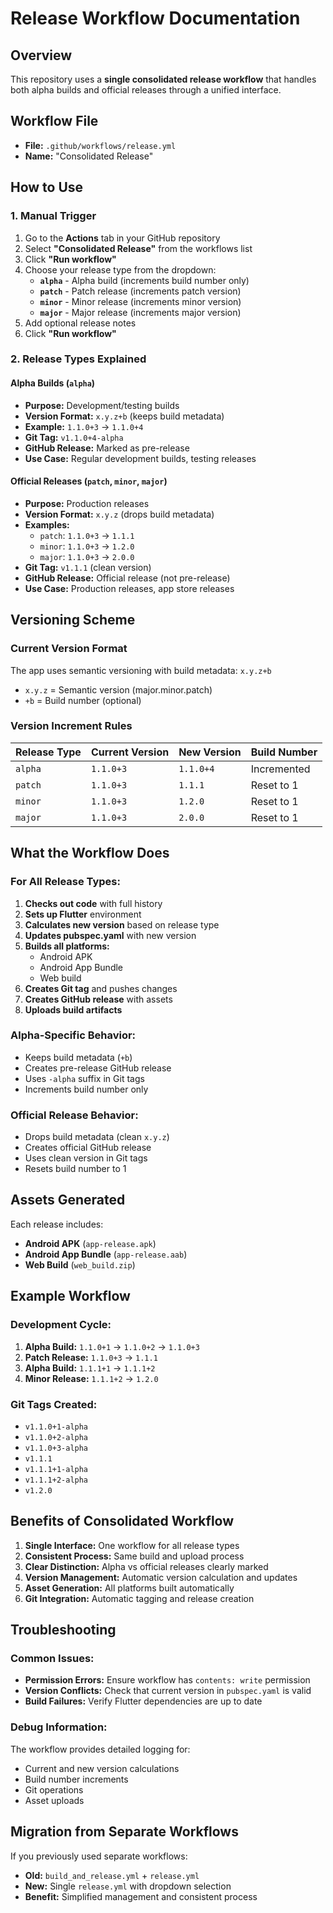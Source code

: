 # Release Workflow Documentation

## Overview

This repository uses a **single consolidated release workflow** that handles both alpha builds and official releases through a unified interface.

## Workflow File

- **File:** `.github/workflows/release.yml`
- **Name:** "Consolidated Release"

## How to Use

### 1. Manual Trigger

1. Go to the **Actions** tab in your GitHub repository
2. Select **"Consolidated Release"** from the workflows list
3. Click **"Run workflow"**
4. Choose your release type from the dropdown:
   - **`alpha`** - Alpha build (increments build number only)
   - **`patch`** - Patch release (increments patch version)
   - **`minor`** - Minor release (increments minor version)
   - **`major`** - Major release (increments major version)
5. Add optional release notes
6. Click **"Run workflow"**

### 2. Release Types Explained

#### Alpha Builds (`alpha`)
- **Purpose:** Development/testing builds
- **Version Format:** `x.y.z+b` (keeps build metadata)
- **Example:** `1.1.0+3` → `1.1.0+4`
- **Git Tag:** `v1.1.0+4-alpha`
- **GitHub Release:** Marked as pre-release
- **Use Case:** Regular development builds, testing releases

#### Official Releases (`patch`, `minor`, `major`)
- **Purpose:** Production releases
- **Version Format:** `x.y.z` (drops build metadata)
- **Examples:**
  - `patch`: `1.1.0+3` → `1.1.1`
  - `minor`: `1.1.0+3` → `1.2.0`
  - `major`: `1.1.0+3` → `2.0.0`
- **Git Tag:** `v1.1.1` (clean version)
- **GitHub Release:** Official release (not pre-release)
- **Use Case:** Production releases, app store releases

## Versioning Scheme

### Current Version Format
The app uses semantic versioning with build metadata: `x.y.z+b`
- `x.y.z` = Semantic version (major.minor.patch)
- `+b` = Build number (optional)

### Version Increment Rules

| Release Type | Current Version | New Version | Build Number |
|--------------|----------------|-------------|--------------|
| `alpha` | `1.1.0+3` | `1.1.0+4` | Incremented |
| `patch` | `1.1.0+3` | `1.1.1` | Reset to 1 |
| `minor` | `1.1.0+3` | `1.2.0` | Reset to 1 |
| `major` | `1.1.0+3` | `2.0.0` | Reset to 1 |

## What the Workflow Does

### For All Release Types:
1. **Checks out code** with full history
2. **Sets up Flutter** environment
3. **Calculates new version** based on release type
4. **Updates pubspec.yaml** with new version
5. **Builds all platforms:**
   - Android APK
   - Android App Bundle
   - Web build
6. **Creates Git tag** and pushes changes
7. **Creates GitHub release** with assets
8. **Uploads build artifacts**

### Alpha-Specific Behavior:
- Keeps build metadata (`+b`)
- Creates pre-release GitHub release
- Uses `-alpha` suffix in Git tags
- Increments build number only

### Official Release Behavior:
- Drops build metadata (clean `x.y.z`)
- Creates official GitHub release
- Uses clean version in Git tags
- Resets build number to 1

## Assets Generated

Each release includes:
- **Android APK** (`app-release.apk`)
- **Android App Bundle** (`app-release.aab`)
- **Web Build** (`web_build.zip`)

## Example Workflow

### Development Cycle:
1. **Alpha Build:** `1.1.0+1` → `1.1.0+2` → `1.1.0+3`
2. **Patch Release:** `1.1.0+3` → `1.1.1`
3. **Alpha Build:** `1.1.1+1` → `1.1.1+2`
4. **Minor Release:** `1.1.1+2` → `1.2.0`

### Git Tags Created:
- `v1.1.0+1-alpha`
- `v1.1.0+2-alpha`
- `v1.1.0+3-alpha`
- `v1.1.1`
- `v1.1.1+1-alpha`
- `v1.1.1+2-alpha`
- `v1.2.0`

## Benefits of Consolidated Workflow

1. **Single Interface:** One workflow for all release types
2. **Consistent Process:** Same build and upload process
3. **Clear Distinction:** Alpha vs official releases clearly marked
4. **Version Management:** Automatic version calculation and updates
5. **Asset Generation:** All platforms built automatically
6. **Git Integration:** Automatic tagging and release creation

## Troubleshooting

### Common Issues:
- **Permission Errors:** Ensure workflow has `contents: write` permission
- **Version Conflicts:** Check that current version in `pubspec.yaml` is valid
- **Build Failures:** Verify Flutter dependencies are up to date

### Debug Information:
The workflow provides detailed logging for:
- Current and new version calculations
- Build number increments
- Git operations
- Asset uploads

## Migration from Separate Workflows

If you previously used separate workflows:
- **Old:** `build_and_release.yml` + `release.yml`
- **New:** Single `release.yml` with dropdown selection
- **Benefit:** Simplified management and consistent process 